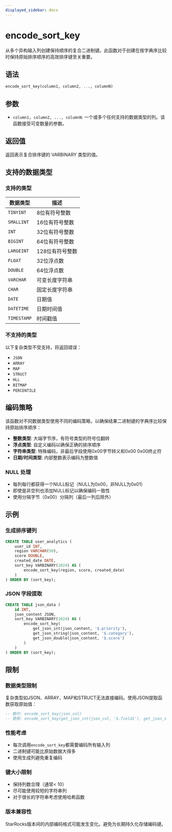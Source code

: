 ```yaml
---
displayed_sidebar: docs
---
```


# encode_sort_key

从多个异构输入列创建保持顺序的复合二进制键。此函数对于创建在按字典序比较时保持原始排序顺序的高效排序键至关重要。

## 语法

```SQL
encode_sort_key(column1, column2, ..., columnN)
```

## 参数

- `column1, column2, ..., columnN`: 一个或多个任何支持的数据类型的列。该函数接受可变数量的参数。

## 返回值

返回表示复合排序键的 VARBINARY 类型的值。

## 支持的数据类型

### 支持的类型

| 数据类型 | 描述 |
|----------|------|
| `TINYINT` | 8位有符号整数 |
| `SMALLINT` | 16位有符号整数 |
| `INT` | 32位有符号整数 |
| `BIGINT` | 64位有符号整数 |
| `LARGEINT` | 128位有符号整数 |
| `FLOAT` | 32位浮点数 |
| `DOUBLE` | 64位浮点数 |
| `VARCHAR` | 可变长度字符串 |
| `CHAR` | 固定长度字符串 |
| `DATE` | 日期值 |
| `DATETIME` | 日期时间值 |
| `TIMESTAMP` | 时间戳值 |

### 不支持的类型

以下复杂类型不受支持，将返回错误：

- `JSON`
- `ARRAY`
- `MAP`
- `STRUCT`
- `HLL`
- `BITMAP`
- `PERCENTILE`

## 编码策略

该函数对不同数据类型使用不同的编码策略，以确保结果二进制键的字典序比较保持原始排序顺序：

- **整数类型**: 大端字节序，有符号类型的符号位翻转
- **浮点类型**: 自定义编码以确保正确的排序顺序
- **字符串类型**: 特殊编码，非最后字段使用0x00字节转义和0x00 0x00终止符
- **日期/时间类型**: 内部整数表示编码为整数值

### NULL 处理

- 每列每行都获得一个NULL标记（NULL为0x00，非NULL为0x01）
- 即使是非空列也添加NULL标记以确保编码一致性
- 使用分隔字节（0x00）分隔列（最后一列后除外）

## 示例

### 生成排序键列

```sql
CREATE TABLE user_analytics (
    user_id INT,
    region VARCHAR(50),
    score DOUBLE,
    created_date DATE,
    sort_key VARBINARY(1024) AS (
        encode_sort_key(region, score, created_date)
    )
) ORDER BY (sort_key);
```

### JSON 字段提取

```sql
CREATE TABLE json_data (
    id INT,
    json_content JSON,
    sort_key VARBINARY(1024) AS (
        encode_sort_key(
            get_json_int(json_content, '$.priority'),
            get_json_string(json_content, '$.category'),
            get_json_double(json_content, '$.score')
        )
    )
) ORDER BY (sort_key);
```

## 限制

### 数据类型限制

复杂类型如JSON、ARRAY、MAP和STRUCT无法直接编码。使用JSON提取函数获取原始值：

```sql
-- 替代: encode_sort_key(json_col)
-- 使用: encode_sort_key(get_json_int(json_col, '$.field1'), get_json_string(json_col, '$.field2'))
```

### 性能考虑

- 每次调用`encode_sort_key`都需要编码所有输入列
- 二进制键可能比原始数据大得多
- 使用生成列避免重复编码

### 键大小限制

- 保持列数合理（通常< 10）
- 尽可能使用较短的字符串列
- 对于很长的字符串考虑使用哈希函数

### 版本兼容性

StarRocks版本间的内部编码格式可能发生变化。避免为长期持久化存储编码键。
